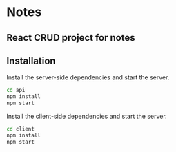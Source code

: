 # Notes 
## React CRUD project for notes


## Installation

Install the server-side dependencies and start the server.

```sh
cd api
npm install
npm start
```

Install the client-side dependencies and start the server.

```sh
cd client
npm install
npm start
```
